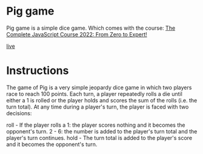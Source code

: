 # Pig game

Pig game is a simple dice game. Which comes with the course: [The Complete JavaScript Course 2022: From Zero to Expert!](https://www.udemy.com/course/the-complete-javascript-course/)

[live](https://bielesz.github.io/pig-game/)

# Instructions

The game of Pig is a very simple jeopardy dice game in which two players race to reach 100 points. Each turn, a player repeatedly rolls a die until either a 1 is rolled or the player holds and scores the sum of the rolls (i.e. the turn total). At any time during a player's turn, the player is faced with two decisions:

roll - If the player rolls a
1: the player scores nothing and it becomes the opponent's turn.
2 - 6: the number is added to the player's turn total and the player's turn continues.
hold - The turn total is added to the player's score and it becomes the opponent's turn.
